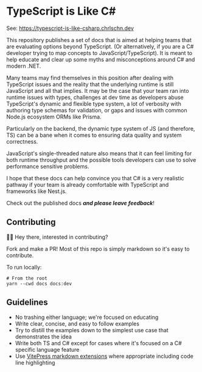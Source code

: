 # TypeScript is Like C#

See: https://typescript-is-like-csharp.chrlschn.dev

This repository publishes a set of docs that is aimed at helping teams that are evaluating options beyond TypeScript.  (Or alternatively, if you are a C# developer trying to map concepts to JavaScript/TypeScript).  It is meant to help educate and clear up some myths and misconceptions around C# and modern .NET.

Many teams may find themselves in this position after dealing with TypeScript issues and the reality that the underlying runtime is still JavaScript and all that implies.  It may be the case that your team ran into runtime issues with types, challenges at dev time as developers abuse TypeScript's dynamic and flexible type system, a lot of verbosity with authoring type schemas for validation, or gaps and issues with common Node.js ecosystem ORMs like Prisma.

Particularly on the backend, the dynamic type system of JS (and therefore, TS) can be a bane when it comes to ensuring data quality and system correctness.

JavaScript's single-threaded nature also means that it can feel limiting for both runtime throughput and the possible tools developers can use to solve performance sensitive problems.

I hope that these docs can help convince you that C# is a very realistic pathway if your team is already comfortable with TypeScript and frameworks like Nest.js.

Check out the published docs ***and please leave feedback***!

## Contributing

👋🏼 Hey there, interested in contributing?

Fork and make a PR!  Most of this repo is simply markdown so it's easy to contribute.

To run locally:

```shell
# From the root
yarn --cwd docs docs:dev
```

## Guidelines

- No trashing either language; we're focused on educating
- Write clear, concise, and easy to follow examples
- Try to distill the examples down to the simplest use case that demonstrates the idea
- Write both TS and C# except for cases where it's focused on a C# specific language feature
- Use [VitePress markdown extensions](https://vitepress.dev/guide/markdown) where appropriate including code line highlighting
